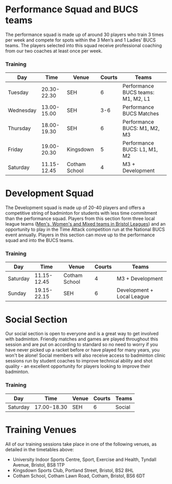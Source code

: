 # Performance Squad and BUCS teams

The performance squad is made up of around 30 players who train 3 times per week and compete for spots within the 3 Men’s and 1 Ladies’ BUCS teams.  The players selected into this squad receive professional coaching from our two coaches at least once per week.

### Training

Day | Time | Venue | Courts | Teams
--- | --- | --- | --- | ---
Tuesday | 20.30-22.30 | SEH | 6 | Performance BUCS teams: M1, M2, L1
Wednesday | 13.00-15.00 | SEH | 3-6 | Performance BUCS Matches
Thursday | 18.00-19.30 | SEH | 6 | Performance BUCS: M1, M2, M3
Friday | 19.00-20.30 | Kingsdown | 5 | Performance BUCS: L1, M1, M2
Saturday | 11.15-12.45 | Cotham School | 4 | M3 + Development

# Development Squad

The Development squad is made up of 20-40 players and offers a competitive string of badminton for students with less time commitment than the performance squad. Players from this section form three local league teams ([Men's, Women's and Mixed teams in Bristol Leagues](http://www.avonba.co.uk/)) and an opportunity to play in the Time Attack competition run at the National BUCS event annually. Players in this section can move up to the performance squad and into the BUCS teams.

### Training

Day | Time | Venue | Courts | Teams
--- | --- | --- | --- | ---
Saturday | 11.15-12.45 | Cotham School | 4 | M3 + Development
Sunday | 19.15-22.15 | SEH | 6 | Development + Local League

# Social Section

Our social section is open to everyone and is a great way to get involved with badminton. Friendly matches and games are played throughout this session and are put on according to standard so no need to worry if you have never picked up a racket before or have played for many years, you won't be alone! Social members will also receive access to badminton clinic sessions run by student coaches to improve technical ability and shot quality - an excellent opportunity for players looking to improve their badminton.

### Training

Day | Time | Venue | Courts | Teams
--- | --- | --- | --- | ---
Saturday | 17.00-18.30 | SEH | 6 | Social

# Training Venues

All of our training sessions take place in one of the following venues, as detailed in the timetables above:

- University Indoor Sports Centre, Sport, Exercise and Health, Tyndall Avenue, Bristol, BS8 1TP
- Kingsdown Sports Club, Portland Street, Bristol, BS2 8HL
- Cotham School, Cotham Lawn Road, Cotham, Bristol, BS6 6DT

